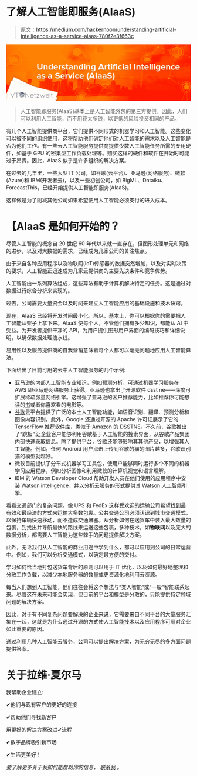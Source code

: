 # 了解人工智能即服务(AIaaS)

> 原文：<https://medium.com/hackernoon/understanding-artificial-intelligence-as-a-service-aiaas-780f2e3f663c>

![](img/ab3910754c63471c7f0dcf5ee5587791.png)

> 人工智能即服务(AIaaS)基本上是人工智能外包的第三方提供。因此，人们可以利用人工智能，而不用花太多钱，以更低的风险投资相同的产品。

有几个人工智能提供商平台，它们提供不同形式的机器学习和人工智能。这些变化可以被不同的组织使用，这将帮助他们确定他们对人工智能的需求以及人工智能是否为他们工作。有一些云人工智能服务提供商提供少数人工智能任务所需的专用硬件，如基于 GPU 的密集型工作负载处理等。购买这样的硬件和软件在开始时可能过于昂贵。因此，AIaaS 似乎是许多组织的解决方案。

在过去的几年里，一些大型 IT 公司，如谷歌(云平台)、亚马逊(网络服务)、微软(Azure)和 IBM(开发者云)，以及一些初创公司，如 BigML、Dataiku、ForecastThis，已经开始提供人工智能即服务(AIaaS)。

这样做是为了削减其他公司如果希望使用人工智能必须支付的进入成本。

# 【AIaaS 是如何开始的？

尽管人工智能的概念自 20 世纪 60 年代以来就一直存在，但图形处理单元和网络的进步，以及对大数据的需求，已经成为几家公司的关注焦点。

由于来自各种应用程序以及物联网(IoT)传感器的数据突然增加，以及对实时决策的要求，人工智能正迅速成为几家云提供商的主要先决条件和竞争优势。

人工智能由一系列算法组成，这些算法有助于计算机解决特定的任务。这是通过对数据进行综合分析来实现的。

过去，公司需要大量资金以及时间来建立人工智能应用的基础设施和技术诀窍。

现在，AIaaS 已经将开发时间最小化。所以，基本上，你可以根据你的需要把人工智能从架子上拿下来。AIaaS 使每个人，不管他们拥有多少知识，都能从 AI 中受益。为开发者提供干净的 API，为用户提供图形用户界面的编码技巧和详细说明，以确保数据处理流水线。

易用性以及服务提供商的自我营销意味着每个人都可以毫无问题地应用人工智能算法。

下面给出了目前可用的云中人工智能服务的几个示例:

*   亚马逊的内部人工智能专业知识，例如预测分析，可通过机器学习服务在 AWS 即亚马逊网络服务上获得。亚马逊也拿出了开源软件 dsst ne——深度可扩展稀疏张量网络引擎。这增强了亚马逊的客户推荐能力，比如推荐你可能想读的[书](https://hackernoon.com/tagged/books)或者你喜欢看的电影等。
*   [谷歌](https://hackernoon.com/tagged/google)云平台提供了广泛的本土人工智能功能，如语音识别、翻译、预测分析和图像内容识别。此外，Google 还通过开源的 Apache 许可证展示了它的 TensorFlow 推荐软件库，类似于 Amazon 的 DSSTNE。不久前，谷歌推出了“跳板”,让企业客户能够利用谷歌基于人工智能的搜索界面，从谷歌产品集团内部快速获取信息。除了提供平台，谷歌还能够影响其其他产品，以增强其人工智能。例如，任何 Android 用户点击上传到谷歌的猫的图片越多，谷歌识别猫的模型就越好。
*   微软目前提供了分布式机器学习工具包，使用户能够同时运行多个不同的机器学习应用程序，例如分析图像和利用微软的计算机视觉和语言理解。
*   IBM 的 Watson Developer Cloud 帮助开发人员在他们使用的应用程序中安装 Watson intelligence，并以分析云服务的形式提供其 Watson 人工智能引擎。

看看交通部门的复杂问题。像 UPS 和 FedEx 这样受欢迎的运输公司希望找到最有效和最经济的方式来运输大多数包裹。公共交通公司必须认识到城市交通模式，以保持车辆快速移动，而不造成交通堵塞。从分析如何在送货车中装入最大数量的包裹，到找出并导航最快的路线来运送这些包裹，多种技术，如**物联网**以及庞大的数据分析，都需要人工智能为这些棘手的问题提供解决方案。

此外，无论我们从人工智能的商业用途中学到什么，都可以应用到公司的日常运营中。例如，我们可以分析交通模式，以确定最方便的交付。

学习如何恰当地打包送货车背后的原则可以用于 IT 优化，以及如何最好地整理和分散工作负载，以减少本地服务器的数量或更资源化地利用云资源。

每当人们想到人工智能，他们往往会将这个想法与“类人智能”或“一般”智能联系起来。尽管这在未来可能会实现，但目前的平台和模型是分散的，只能提供特定领域问题的解决方案。

因此，对于有不同复杂问题要解决的企业来说，它需要来自不同平台的大量服务汇集在一起，这就是为什么通过开源的方式使人工智能技术以及应用程序可用对企业如此重要的原因。

通过利用几种人工智能云服务，公司可以提出解决方案，为无穷无尽的多方面问题提供答案。

# **关于拉维·夏尔马**

我帮助企业建立:

✔他们与现有客户的更好的连接

✔帮助他们寻找新客户

用更好的解决方案改进✔流程

✔数字品牌吸引新市场

✔生活更美好！

*要了解更多关于我如何能帮助你的信息，* [*联系我*](https://goo.gl/qAco5g) *。*